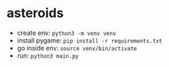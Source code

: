 # asteroids
* create env: ```python3 -m venv venv ```
* install pygame: ```pip install -r requirements.txt```
* go inside env: ```source venv/bin/activate```
* run: ```python3 main.py```
